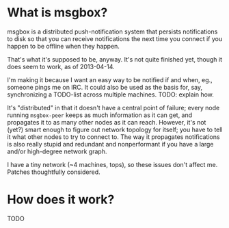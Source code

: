 # What is msgbox?

msgbox is a distributed push-notification system that persists notifications to
disk so that you can receive notifications the next time you connect if you
happen to be offline when they happen.

That's what it's supposed to be, anyway. It's not quite finished yet, though it
does seem to work, as of 2013-04-14.

I'm making it because I want an easy way to be notified if and when, eg.,
someone pings me on IRC. It could also be used as the basis for, say,
synchronizing a TODO-list across multiple machines. TODO: explain how.

It's "distributed" in that it doesn't have a central point of failure; every
node running `msgbox-peer` keeps as much information as it can get, and
propagates it to as many other nodes as it can reach. However, it's not (yet?)
smart enough to figure out network topology for itself; you have to tell it what
other nodes to try to connect to. The way it propagates notifications is also
really stupid and redundant and nonperformant if you have a large and/or
high-degree network graph.

I have a tiny network (~4 machines, tops), so these issues don't affect me.
Patches thoughtfully considered.

# How does it work?

TODO
